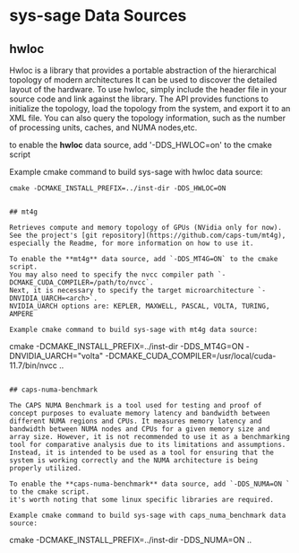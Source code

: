 # sys-sage Data Sources

## hwloc

Hwloc is a library that provides a portable abstraction of the hierarchical topology of modern architectures It can be used to discover the detailed layout of the hardware. 
To use hwloc, simply include the header file in your source code and link against the library. The API provides functions to initialize the topology, load the topology from the system, and export it to an XML file. You can also query the topology information, such as the number of processing units, caches, and NUMA nodes,etc. 

to enable the **hwloc** data source, add '-DDS_HWLOC=on' to the cmake script

Example cmake command to build sys-sage with hwloc data source:
```
cmake -DCMAKE_INSTALL_PREFIX=../inst-dir -DDS_HWLOC=ON 


## mt4g

Retrieves compute and memory topology of GPUs (NVidia only for now). See the project's [git repository](https://github.com/caps-tum/mt4g), especially the Readme, for more information on how to use it.

To enable the **mt4g** data source, add `-DDS_MT4G=ON` to the cmake script.
You may also need to specify the nvcc compiler path `-DCMAKE_CUDA_COMPILER=/path/to/nvcc`.
Next, it is necessary to specify the target microarchitecture `-DNVIDIA_UARCH=<arch>`.
NVIDIA_UARCH options are: KEPLER, MAXWELL, PASCAL, VOLTA, TURING, AMPERE

Example cmake command to build sys-sage with mt4g data source:
```
cmake -DCMAKE_INSTALL_PREFIX=../inst-dir -DDS_MT4G=ON -DNVIDIA_UARCH="volta" -DCMAKE_CUDA_COMPILER=/usr/local/cuda-11.7/bin/nvcc ..
```

## caps-numa-benchmark

The CAPS NUMA Benchmark is a tool used for testing and proof of concept purposes to evaluate memory latency and bandwidth between different NUMA regions and CPUs. It measures memory latency and bandwidth between NUMA nodes and CPUs for a given memory size and array size. However, it is not recommended to use it as a benchmarking tool for comparative analysis due to its limitations and assumptions. Instead, it is intended to be used as a tool for ensuring that the system is working correctly and the NUMA architecture is being properly utilized.

To enable the **caps-numa-benchmark** data source, add `-DDS_NUMA=ON ` to the cmake script.
it's worth noting that some linux specific libraries are required. 

Example cmake command to build sys-sage with caps_numa_benchmark data source:
```
cmake -DCMAKE_INSTALL_PREFIX=../inst-dir -DDS_NUMA=ON ..

